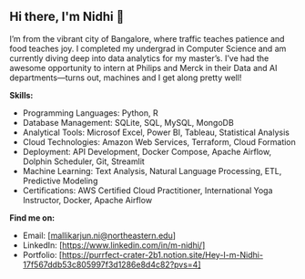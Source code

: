 ## Hi there, I'm Nidhi 👋

I’m from the vibrant city of Bangalore, where traffic teaches patience and food teaches joy. I completed my undergrad in Computer Science and am currently diving deep into data analytics for my master’s. I’ve had the awesome opportunity to intern at Philips and Merck in their Data and AI departments—turns out, machines and I get along pretty well!


**Skills:**

* Programming Languages: Python, R
* Database Management: SQLite, SQL, MySQL, MongoDB
* Analytical Tools: Microsof Excel, Power BI, Tableau, Statistical Analysis
* Cloud Technologies: Amazon Web Services, Terraform, Cloud Formation
* Deployment: API Development, Docker Compose, Apache Airflow, Dolphin Scheduler, Git, Streamlit
* Machine Learning: Text Analysis, Natural Language Processing, ETL, Predictive Modeling
* Certifications: AWS Certified Cloud Practitioner, International Yoga Instructor, Docker, Apache Airflow



**Find me on:**
* Email: [mallikarjun.ni@northeastern.edu]
* LinkedIn: [https://www.linkedin.com/in/m-nidhi/] 
* Portfolio: [https://purrfect-crater-2b1.notion.site/Hey-I-m-Nidhi-17f567ddb53c805997f3d1286e8d4c82?pvs=4]
